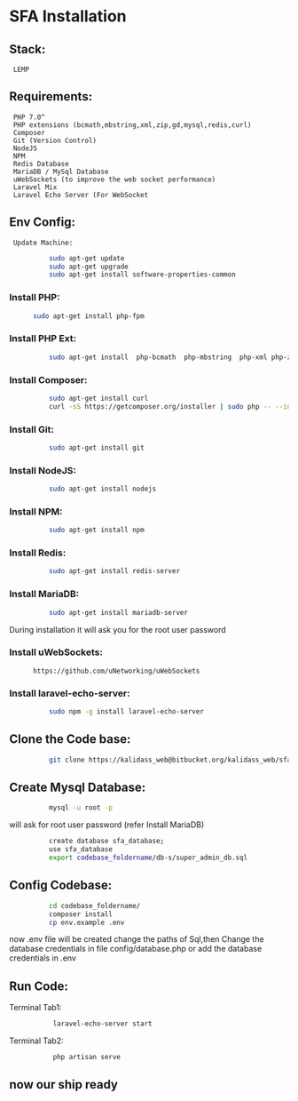 SFA Installation
===================================
## Stack: 
     LEMP
## Requirements:
     PHP 7.0^
     PHP extensions (bcmath,mbstring,xml,zip,gd,mysql,redis,curl)
     Composer
     Git (Version Control)
     NodeJS 
     NPM 
     Redis Database
     MariaDB / MySql Database
     uWebSockets (to improve the web socket performance)
     Laravel Mix
     Laravel Echo Server (For WebSocket
 
## Env Config: 
     Update Machine:
```bash
          sudo apt-get update
          sudo apt-get upgrade
          sudo apt-get install software-properties-common
```
### Install PHP: 
```bash
      sudo apt-get install php-fpm 
```

### Install PHP Ext:
```bash
          sudo apt-get install  php-bcmath  php-mbstring  php-xml php-zip  php-gd  php-mysql php-redis  php-curl
```  
### Install Composer:
```bash
          sudo apt-get install curl
          curl -sS https://getcomposer.org/installer | sudo php -- --install-dir=/usr/local/bin --filename=composer
```
### Install Git:
```bash
          sudo apt-get install git  
```   
### Install NodeJS:
```bash
          sudo apt-get install nodejs 
```
### Install NPM:
```bash
          sudo apt-get install npm 
```
### Install Redis:
```bash
          sudo apt-get install redis-server
```
### Install MariaDB:
```bash
          sudo apt-get install mariadb-server
```
During installation it will ask you for the root user password 
### Install uWebSockets:
          https://github.com/uNetworking/uWebSockets
### Install laravel-echo-server:
```bash
          sudo npm -g install laravel-echo-server
```

## Clone the Code base:
```bash
          git clone https://kalidass_web@bitbucket.org/kalidass_web/sfa.git codebase_foldername
```
## Create Mysql Database:
```bash
          mysql -u root -p 
```
will ask for root user password (refer Install MariaDB)
```bash
          create database sfa_database;
          use sfa_database
          export codebase_foldername/db-s/super_admin_db.sql 
```
## Config Codebase:
```bash
          cd codebase_foldername/
          composer install
          cp env.example .env 
```
now .env file will be created change the paths of Sql,then Change the database credentials in file config/database.php or add the database credentials in .env

## Run Code:
Terminal Tab1:
```bash
           laravel-echo-server start
 ```
Terminal Tab2:
```bash
           php artisan serve
 ```

## now our ship ready
